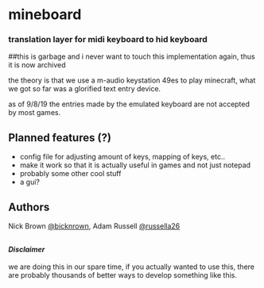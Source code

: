 # mineboard


### translation layer for midi keyboard to hid keyboard

##this is garbage and i never want to touch this implementation again, thus it is now archived

the theory is that we use a m-audio keystation 49es to play minecraft,
what we got so far was a glorified text entry device.

as of 9/8/19 the entries made by the emulated keyboard are not accepted by most games.
##
## Planned features (?)
* config file for adjusting amount of keys, mapping of keys, etc.. 
* make it work so that it is actually useful in games and not just notepad
* probably some other cool stuff
* a gui?
##
## Authors
Nick Brown [@bicknrown](https://github.com/bicknrown), Adam Russell [@russella26](https://github.com/russella26)
##
#### _Disclaimer_
we are doing this in our spare time, if you actually wanted to use this,
there are probably thousands of better ways to develop something like this.
